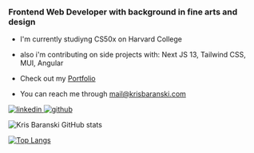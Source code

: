 ### Frontend Web Developer with background in fine arts and design

- I'm currently studiyng CS50x on Harvard College
- also i'm contributing on side projects with: Next JS 13, Tailwind CSS, MUI, Angular

- Check out my [Portfolio](https://krisbaranski.com)
- You can reach me through [mail@krisbaranski.com](mailto:mail@krisbaranski.com)

<p align="left">
  
<a href="https://linkedin.com/in/krisbaranski">
<img src="https://user-images.githubusercontent.com/66707636/177416455-964d44cb-bdba-48bc-aae7-2b8f3a87b4b7.svg" alt="linkedin">
</a>
                                                                                                                          
<a href="https://github.com/krisbaranski">
<img src="https://img.shields.io/badge/-work%20github-brightgreen?style=for-the-badge&logo=github" alt="github">
</a>

</p>

![Kris Baranski GitHub stats](https://github-readme-stats.vercel.app/api?username=krisbaranski&theme=nord&layout=compact&hide=issues&show_icons=true&rank_icon=percentile)

[![Top Langs](https://github-readme-stats.vercel.app/api/top-langs/?username=krisbaranski&layout=compact&theme=nord)](https://github.com/krisbaranski/github-readme-stats)
